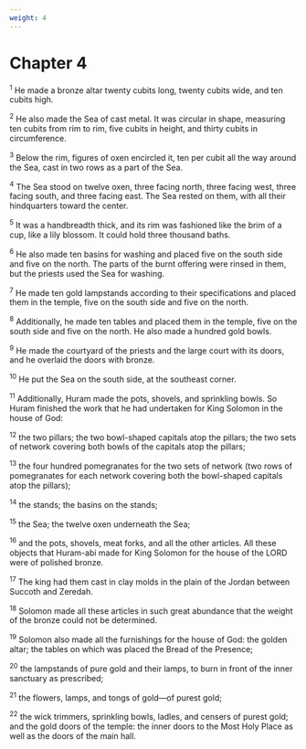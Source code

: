 ```yaml
---
weight: 4
---
```


# Chapter 4

<sup>1</sup> He made a bronze altar twenty cubits long, twenty cubits wide, and ten cubits high. 

<sup>2</sup> He also made the Sea of cast metal. It was circular in shape, measuring ten cubits from rim to rim, five cubits in height, and thirty cubits in circumference. 

<sup>3</sup> Below the rim, figures of oxen encircled it, ten per cubit all the way around the Sea, cast in two rows as a part of the Sea. 

<sup>4</sup> The Sea stood on twelve oxen, three facing north, three facing west, three facing south, and three facing east. The Sea rested on them, with all their hindquarters toward the center. 

<sup>5</sup> It was a handbreadth thick, and its rim was fashioned like the brim of a cup, like a lily blossom. It could hold three thousand baths. 

<sup>6</sup> He also made ten basins for washing and placed five on the south side and five on the north. The parts of the burnt offering were rinsed in them, but the priests used the Sea for washing. 

<sup>7</sup> He made ten gold lampstands according to their specifications and placed them in the temple, five on the south side and five on the north. 

<sup>8</sup> Additionally, he made ten tables and placed them in the temple, five on the south side and five on the north. He also made a hundred gold bowls. 

<sup>9</sup> He made the courtyard of the priests and the large court with its doors, and he overlaid the doors with bronze. 

<sup>10</sup> He put the Sea on the south side, at the southeast corner. 

<sup>11</sup> Additionally, Huram made the pots, shovels, and sprinkling bowls. So Huram finished the work that he had undertaken for King Solomon in the house of God: 

<sup>12</sup> the two pillars; the two bowl-shaped capitals atop the pillars; the two sets of network covering both bowls of the capitals atop the pillars; 

<sup>13</sup> the four hundred pomegranates for the two sets of network (two rows of pomegranates for each network covering both the bowl-shaped capitals atop the pillars); 

<sup>14</sup> the stands; the basins on the stands; 

<sup>15</sup> the Sea; the twelve oxen underneath the Sea; 

<sup>16</sup> and the pots, shovels, meat forks, and all the other articles. All these objects that Huram-abi made for King Solomon for the house of the LORD were of polished bronze. 

<sup>17</sup> The king had them cast in clay molds in the plain of the Jordan between Succoth and Zeredah. 

<sup>18</sup> Solomon made all these articles in such great abundance that the weight of the bronze could not be determined. 

<sup>19</sup> Solomon also made all the furnishings for the house of God: the golden altar; the tables on which was placed the Bread of the Presence; 

<sup>20</sup> the lampstands of pure gold and their lamps, to burn in front of the inner sanctuary as prescribed; 

<sup>21</sup> the flowers, lamps, and tongs of gold—of purest gold; 

<sup>22</sup> the wick trimmers, sprinkling bowls, ladles, and censers of purest gold; and the gold doors of the temple: the inner doors to the Most Holy Place as well as the doors of the main hall. 


